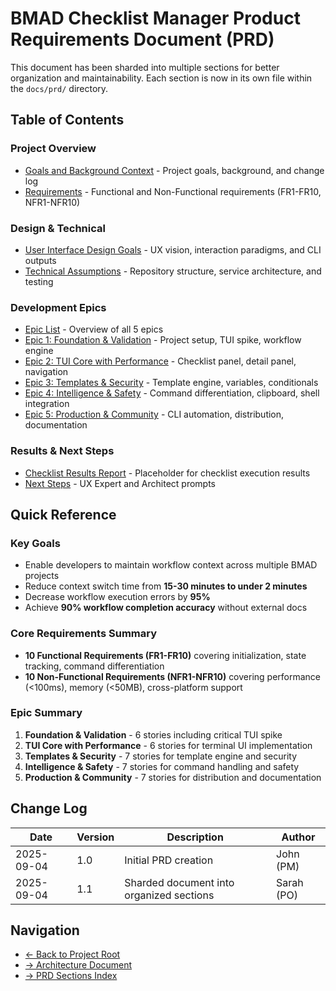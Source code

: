 # BMAD Checklist Manager Product Requirements Document (PRD)

This document has been sharded into multiple sections for better organization and maintainability. Each section is now in its own file within the `docs/prd/` directory.

## Table of Contents

### Project Overview

- [Goals and Background Context](./prd/goals-and-background-context.md) - Project goals, background, and change log
- [Requirements](./prd/requirements.md) - Functional and Non-Functional requirements (FR1-FR10, NFR1-NFR10)

### Design & Technical

- [User Interface Design Goals](./prd/user-interface-design-goals.md) - UX vision, interaction paradigms, and CLI outputs
- [Technical Assumptions](./prd/technical-assumptions.md) - Repository structure, service architecture, and testing

### Development Epics

- [Epic List](./prd/epic-list.md) - Overview of all 5 epics
- [Epic 1: Foundation & Validation](./prd/epic-1-foundation-validation.md) - Project setup, TUI spike, workflow engine
- [Epic 2: TUI Core with Performance](./prd/epic-2-tui-core-with-performance.md) - Checklist panel, detail panel, navigation
- [Epic 3: Templates & Security](./prd/epic-3-templates-security.md) - Template engine, variables, conditionals
- [Epic 4: Intelligence & Safety](./prd/epic-4-intelligence-safety.md) - Command differentiation, clipboard, shell integration
- [Epic 5: Production & Community](./prd/epic-5-production-community.md) - CLI automation, distribution, documentation

### Results & Next Steps

- [Checklist Results Report](./prd/checklist-results-report.md) - Placeholder for checklist execution results
- [Next Steps](./prd/next-steps.md) - UX Expert and Architect prompts

## Quick Reference

### Key Goals

- Enable developers to maintain workflow context across multiple BMAD projects
- Reduce context switch time from **15-30 minutes to under 2 minutes**
- Decrease workflow execution errors by **95%**
- Achieve **90% workflow completion accuracy** without external docs

### Core Requirements Summary

- **10 Functional Requirements (FR1-FR10)** covering initialization, state tracking, command differentiation
- **10 Non-Functional Requirements (NFR1-NFR10)** covering performance (<100ms), memory (<50MB), cross-platform support

### Epic Summary

1. **Foundation & Validation** - 6 stories including critical TUI spike
2. **TUI Core with Performance** - 6 stories for terminal UI implementation
3. **Templates & Security** - 7 stories for template engine and security
4. **Intelligence & Safety** - 7 stories for command handling and safety
5. **Production & Community** - 7 stories for distribution and documentation

## Change Log

| Date       | Version | Description                              | Author     |
| ---------- | ------- | ---------------------------------------- | ---------- |
| 2025-09-04 | 1.0     | Initial PRD creation                     | John (PM)  |
| 2025-09-04 | 1.1     | Sharded document into organized sections | Sarah (PO) |

## Navigation

- [← Back to Project Root](../README.md)
- [→ Architecture Document](../architecture.md)
- [→ PRD Sections Index](./prd/index.md)
